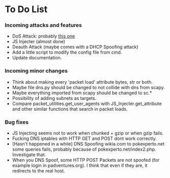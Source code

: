 # To Do List

### Incoming attacks and features
- DoS Attack: probably [this one](https://www.giac.org/paper/gsec/313/naptha-type-denial-of-service-attack/100899)
- JS Injecter (almost done)
- Deauth Attack (maybe comes with a DHCP Spoofing attack)
- Add a little script to modify the config file from cmd.
- Update documentation.

### Incoming minor changes
- Think about making every 'packet load' attribute bytes, str or both.
- Maybe file dns.py should be changed to not collide with dns from scapy.
- Maybe everything imported from scapy should be changed to sc.*
- Possibility of adding subnets as targets.
- Compare packet_utilities.get_user_agents with JS_Injecter.get_attribute and other similar functions that search in packet loads.

### Bug fixes
- JS Injecting seems not to work when chunked + gzip or when gzip fails.
- Fucking DNS iptables with HTTP GET and POST dont work correctly.
- [Hasn't happened in a while] DNS Spoofing wikia.com to pokexperto.net some queries fails, probably because of pokexperto.net/index2.php. Investigate that.
- When you DNS Spoof, some HTTP POST Packets are not spoofed (for example login in padventures.org). I think that even if they are, it redirects to the real host.
